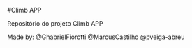 #Climb APP

Repositório do projeto Climb APP

Made by:
@GhabrielFiorotti
@MarcusCastilho
@pveiga-abreu

